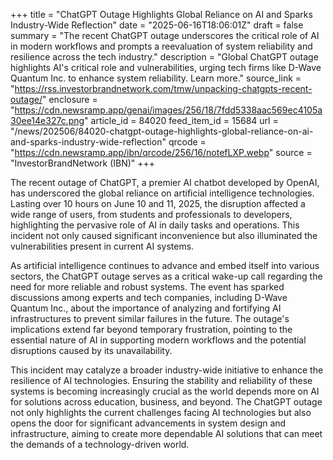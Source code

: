 +++
title = "ChatGPT Outage Highlights Global Reliance on AI and Sparks Industry-Wide Reflection"
date = "2025-06-16T18:06:01Z"
draft = false
summary = "The recent ChatGPT outage underscores the critical role of AI in modern workflows and prompts a reevaluation of system reliability and resilience across the tech industry."
description = "Global ChatGPT outage highlights AI's critical role and vulnerabilities, urging tech firms like D-Wave Quantum Inc. to enhance system reliability. Learn more."
source_link = "https://rss.investorbrandnetwork.com/tmw/unpacking-chatgpts-recent-outage/"
enclosure = "https://cdn.newsramp.app/genai/images/256/18/7fdd5338aac569ec4105a30ee14e327c.png"
article_id = 84020
feed_item_id = 15684
url = "/news/202506/84020-chatgpt-outage-highlights-global-reliance-on-ai-and-sparks-industry-wide-reflection"
qrcode = "https://cdn.newsramp.app/ibn/qrcode/256/16/notefLXP.webp"
source = "InvestorBrandNetwork (IBN)"
+++

<p>The recent outage of ChatGPT, a premier AI chatbot developed by OpenAI, has underscored the global reliance on artificial intelligence technologies. Lasting over 10 hours on June 10 and 11, 2025, the disruption affected a wide range of users, from students and professionals to developers, highlighting the pervasive role of AI in daily tasks and operations. This incident not only caused significant inconvenience but also illuminated the vulnerabilities present in current AI systems.</p><p>As artificial intelligence continues to advance and embed itself into various sectors, the ChatGPT outage serves as a critical wake-up call regarding the need for more reliable and robust systems. The event has sparked discussions among experts and tech companies, including D-Wave Quantum Inc., about the importance of analyzing and fortifying AI infrastructures to prevent similar failures in the future. The outage's implications extend far beyond temporary frustration, pointing to the essential nature of AI in supporting modern workflows and the potential disruptions caused by its unavailability.</p><p>This incident may catalyze a broader industry-wide initiative to enhance the resilience of AI technologies. Ensuring the stability and reliability of these systems is becoming increasingly crucial as the world depends more on AI for solutions across education, business, and beyond. The ChatGPT outage not only highlights the current challenges facing AI technologies but also opens the door for significant advancements in system design and infrastructure, aiming to create more dependable AI solutions that can meet the demands of a technology-driven world.</p>